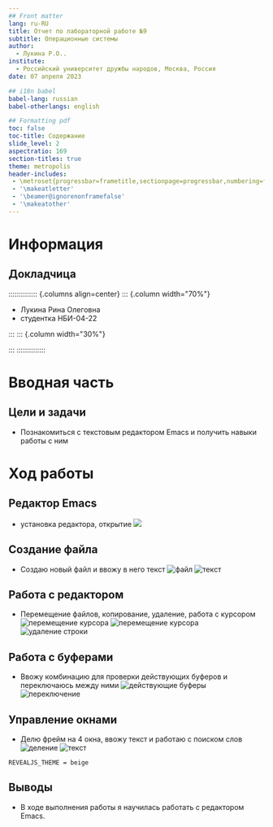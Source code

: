 ```yaml
---
## Front matter
lang: ru-RU
title: Отчет по лабораторной работе №9
subtitle: Операционные системы
author:
  - Лукина Р.О..
institute:
  - Российский университет дружбы народов, Москва, Россия
date: 07 апреля 2023

## i18n babel
babel-lang: russian
babel-otherlangs: english

## Formatting pdf
toc: false
toc-title: Содержание
slide_level: 2
aspectratio: 169
section-titles: true
theme: metropolis
header-includes:
 - \metroset{progressbar=frametitle,sectionpage=progressbar,numbering=fraction}
 - '\makeatletter'
 - '\beamer@ignorenonframefalse'
 - '\makeatother'
---
```


# Информация

## Докладчица

:::::::::::::: {.columns align=center}
::: {.column width="70%"}

  * Лукина Рина Олеговна
  * студентка НБИ-04-22

:::
::: {.column width="30%"}


:::
::::::::::::::

# Вводная часть

## Цели и задачи

- Познакомиться с текстовым редактором Emacs  и получить навыки работы с ним



# Ход работы

## Редактор Emacs

- установка редактора, открытие
![](./image/1.jpeg)

##  Создание файла

- Создаю новый файл и ввожу в него текст
![файл](./image/2.jpeg)
![текcт](./image/3.jpeg)

## Работа с редактором

- Перемещение файлов, копирование, удаление, работа с курсором
![перемещение курсора](./image/5.jpeg)
![перемещение курсора](./image/6.jpeg)
![удаление строки](./image/4.jpeg)

## Работа с буферами

- Ввожу комбинацию для проверки действующих буферов и переключаюсь между ними
![действующие буферы](./image/7.jpeg)
![переключение](./image/8.jpeg)

## Управление окнами

- Делю фрейм на 4 окна, ввожу текст и работаю с поиском слов
![деление](./image/9.jpeg)
![текст](./image/10.jpeg)

```make
REVEALJS_THEME = beige 
```
## Выводы

- В ходе выполнения работы я научилась работать с редактором Emacs.



